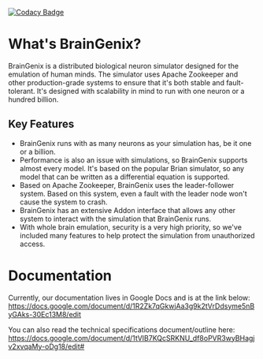 [![Codacy Badge](https://api.codacy.com/project/badge/Grade/df1c58e2d172468b9b39c113c52e9f13)](https://app.codacy.com/gh/carboncopies/BrainGenix?utm_source=github.com&utm_medium=referral&utm_content=carboncopies/BrainGenix&utm_campaign=Badge_Grade)
# What's BrainGenix?

BrainGenix is a distributed biological neuron simulator designed for the emulation of human minds. The simulator uses Apache Zookeeper and other production-grade systems to ensure that it's both stable and fault-tolerant. It's designed with scalability in mind to run with one neuron or a hundred billion.

## Key Features
 - BrainGenix runs with as many neurons as your simulation has, be it one or a billion.
 - Performance is also an issue with simulations, so BrainGenix supports almost every model. It's based on the popular Brian simulator, so any model that can be written as a differential equation is supported.
 - Based on Apache Zookeeper, BrainGenix uses the leader-follower system. Based on this system, even a fault with the leader node won't cause the system to crash.
 - BrainGenix has an extensive Addon interface that allows any other system to interact with the simulation that BrainGenix runs.
 - With whole brain emulation, security is a very high priority, so we've included many features to help protect the simulation from unauthorized access.

# Documentation
Currently, our documentation lives in Google Docs and is at the link below: 
https://docs.google.com/document/d/1R2Zk7qGkwjAa3g9k2tVrDdsyme5nByGAks-30Ec13M8/edit

You can also read the technical specifications document/outline here:
https://docs.google.com/document/d/1tVIB7KQcSRKNU_df8oPVR3wyBHagjv2xvqaMy-oDg18/edit#

